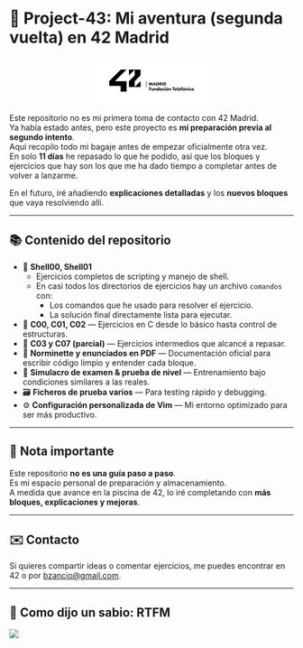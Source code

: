 # 🚀 Project-43: Mi aventura (segunda vuelta) en 42 Madrid

<p align="center">
  <img src="./assets/42-Madrid.jpg" width="200" />
</p>

Este repositorio no es mi primera toma de contacto con 42 Madrid.  
Ya había estado antes, pero este proyecto es **mi preparación previa al segundo intento**.  
Aquí recopilo todo mi bagaje antes de empezar oficialmente otra vez.  
En solo **11 días** he repasado lo que he podido, así que los bloques y ejercicios que hay son los que me ha dado tiempo a completar antes de volver a lanzarme.

En el futuro, iré añadiendo **explicaciones detalladas** y los **nuevos bloques** que vaya resolviendo allí.

---

## 📚 Contenido del repositorio

- 📂 **Shell00, Shell01**  
  - Ejercicios completos de scripting y manejo de shell.  
  - En casi todos los directorios de ejercicios hay un archivo `comandos` con:  
    - Los comandos que he usado para resolver el ejercicio.  
    - La solución final directamente lista para ejecutar.
- 📂 **C00, C01, C02** — Ejercicios en C desde lo básico hasta control de estructuras.  
- 📂 **C03 y C07 (parcial)** — Ejercicios intermedios que alcancé a repasar.  
- 📄 **Norminette y enunciados en PDF** — Documentación oficial para escribir código limpio y entender cada bloque.  
- 📝 **Simulacro de examen & prueba de nivel** — Entrenamiento bajo condiciones similares a las reales.  
- 🗃️ **Ficheros de prueba varios** — Para testing rápido y debugging.  
- ⚙️ **Configuración personalizada de Vim** — Mi entorno optimizado para ser más productivo.

---

## 🎯 Nota importante

Este repositorio **no es una guía paso a paso**.  
Es mi espacio personal de preparación y almacenamiento.  
A medida que avance en la piscina de 42, lo iré completando con **más bloques, explicaciones y mejoras**.

---

## ✉️  Contacto

Si quieres compartir ideas o comentar ejercicios, me puedes encontrar en 42 o por bzancio@gmail.com.

---

<h2>🔹 <strong>Como dijo un sabio: RTFM</strong></h2>

<img src="./assets/mem1.png" width="300" />

